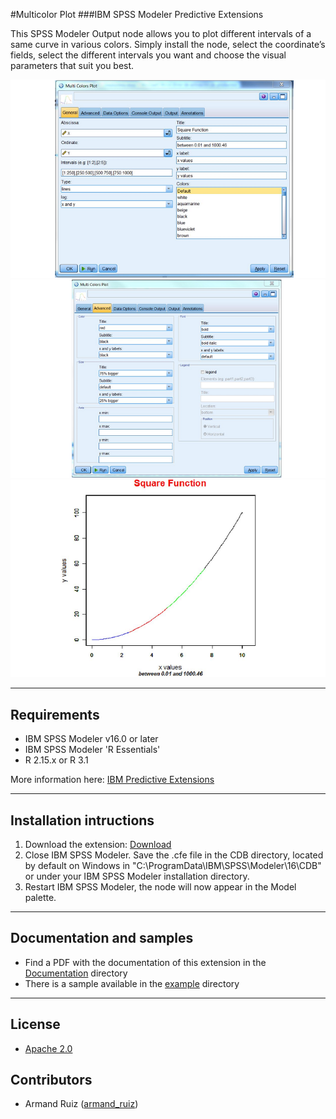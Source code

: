 #Multicolor Plot
###IBM SPSS Modeler Predictive Extensions

This SPSS Modeler Output node allows you to plot different intervals of a same curve in various colors. Simply install the node, select the coordinate’s fields, select the different intervals you want and choose the visual parameters that suit you best.

![Map](https://github.com/IBMPredictiveAnalytics/Multicolor-Plot/blob/master/Screenshot/Illustration1.png?raw=true)
![Map](https://github.com/IBMPredictiveAnalytics/Multicolor-Plot/blob/master/Screenshot/Illustration2.png?raw=true)
![Map](https://github.com/IBMPredictiveAnalytics/Multicolor-Plot/blob/master/Screenshot/Illustration3.png?raw=true)


---
Requirements
----
- IBM SPSS Modeler v16.0 or later
- IBM SPSS Modeler 'R Essentials'
- R 2.15.x or R 3.1

More information here: [IBM Predictive Extensions][2]


---
Installation intructions
----
1. Download the extension: [Download][3] 
2. Close IBM SPSS Modeler. Save the .cfe file in the CDB directory, located by default on Windows in "C:\ProgramData\IBM\SPSS\Modeler\16\CDB" or under your IBM SPSS Modeler installation directory.
3. Restart IBM SPSS Modeler, the node will now appear in the Model palette.


---
Documentation and samples
----
- Find a PDF with the documentation of this extension in the [Documentation][5] directory
- There is a sample available in the [example][6] directory

---
License
----

- [Apache 2.0][1]


Contributors
----

  - Armand Ruiz ([armand_ruiz](https://twitter.com/armand_ruiz))


[1]: http://www.apache.org/licenses/LICENSE-2.0.html
[2]:https://developer.ibm.com/predictiveanalytics/downloads/#tab2
[3]:https://github.com/IBMPredictiveAnalytics/Multicolor-Plot/raw/master/Source%20code/MultiColorsPlot.cfe
[5]:https://github.com/IBMPredictiveAnalytics/Multicolor-Plot/blob/master/Documentation/MultiColorPlot-SPSSModelerExtension.pdf
[6]:https://github.com/IBMPredictiveAnalytics/Multicolor-Plot/tree/master/Example
[10]:https://github.com/IBMPredictiveAnalytics/Multicolor-Plot/tree/master/Screenshot

